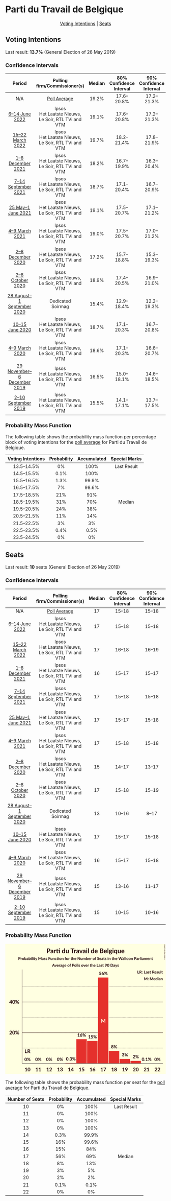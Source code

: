 # Parti du Travail de Belgique

<p align="center"><a href="#voting-intentions">Voting Intentions</a> | <a href="#seats">Seats</a></p>

## Voting Intentions

Last result: **13.7%** (General Election of 26 May 2019)

### Confidence Intervals

| Period     | Polling firm/Commissioner(s) | Median | 80% Confidence Interval | 90% Confidence Interval | 95% Confidence Interval | 99% Confidence Interval |
|:----------:|:----------------:|:-----------:|:-----------------------:|:-----------------------:|:-----------------------:|:-----------------------:|
| N/A | [Poll Average](average.html) | 19.2% | 17.6–20.8% | 17.2–21.3% | 16.8–21.7% | 16.1–22.5% |
| [6–14 June 2022](2022-06-14-Ipsos.html) | Ipsos <br> Het Laatste Nieuws, Le Soir, RTL TVi and VTM | 19.1% | 17.6–20.8% | 17.2–21.3% | 16.8–21.7% | 16.1–22.5% |
| [15–22 March 2022](2022-03-22-Ipsos.html) | Ipsos <br> Het Laatste Nieuws, Le Soir, RTL TVi and VTM | 19.7% | 18.2–21.4% | 17.8–21.9% | 17.4–22.3% | 16.7–23.1% |
| [1–8 December 2021](2021-12-08-Ipsos.html) | Ipsos <br> Het Laatste Nieuws, Le Soir, RTL TVi and VTM | 18.2% | 16.7–19.9% | 16.3–20.4% | 15.9–20.8% | 15.2–21.6% |
| [7–14 September 2021](2021-09-14-Ipsos.html) | Ipsos <br> Het Laatste Nieuws, Le Soir, RTL TVi and VTM | 18.7% | 17.1–20.4% | 16.7–20.9% | 16.3–21.4% | 15.6–22.2% |
| [25 May–1 June 2021](2021-06-01-Ipsos.html) | Ipsos <br> Het Laatste Nieuws, Le Soir, RTL TVi and VTM | 19.1% | 17.5–20.7% | 17.1–21.2% | 16.7–21.6% | 16.0–22.5% |
| [4–9 March 2021](2021-03-09-Ipsos.html) | Ipsos <br> Het Laatste Nieuws, Le Soir, RTL TVi and VTM | 19.0% | 17.5–20.7% | 17.0–21.2% | 16.6–21.6% | 15.9–22.5% |
| [2–8 December 2020](2020-12-08-Ipsos.html) | Ipsos <br> Het Laatste Nieuws, Le Soir, RTL TVi and VTM | 17.2% | 15.7–18.8% | 15.3–19.3% | 15.0–19.7% | 14.3–20.5% |
| [2–8 October 2020](2020-10-08-Ipsos.html) | Ipsos <br> Het Laatste Nieuws, Le Soir, RTL TVi and VTM | 18.9% | 17.4–20.5% | 16.9–21.0% | 16.6–21.4% | 15.9–22.3% |
| [28 August–1 September 2020](2020-09-01-Dedicated.html) | Dedicated <br> Soirmag | 15.4% | 12.9–18.4% | 12.2–19.3% | 11.6–20.1% | 10.5–21.6% |
| [10–15 June 2020](2020-06-15-Ipsos.html) | Ipsos <br> Het Laatste Nieuws, Le Soir, RTL TVi and VTM | 18.7% | 17.1–20.3% | 16.7–20.8% | 16.4–21.2% | 15.6–22.0% |
| [4–9 March 2020](2020-03-09-Ipsos.html) | Ipsos <br> Het Laatste Nieuws, Le Soir, RTL TVi and VTM | 18.6% | 17.1–20.3% | 16.6–20.7% | 16.3–21.2% | 15.6–22.0% |
| [29 November–6 December 2019](2019-12-06-Ipsos.html) | Ipsos <br> Het Laatste Nieuws, Le Soir, RTL TVi and VTM | 16.5% | 15.0–18.1% | 14.6–18.5% | 14.3–18.9% | 13.6–19.7% |
| [2–10 September 2019](2019-09-10-Ipsos.html) | Ipsos <br> Het Laatste Nieuws, Le Soir, RTL TVi and VTM | 15.5% | 14.1–17.1% | 13.7–17.5% | 13.4–17.9% | 12.8–18.7% |

### Probability Mass Function

The following table shows the probability mass function per percentage block of voting intentions for the [poll average](average.html) for Parti du Travail de Belgique.

| Voting Intentions | Probability | Accumulated | Special Marks |
|:-----------------:|:-----------:|:-----------:|:-------------:|
| 13.5–14.5% | 0% | 100% | Last Result |
| 14.5–15.5% | 0.1% | 100% |  |
| 15.5–16.5% | 1.3% | 99.9% |  |
| 16.5–17.5% | 7% | 98.6% |  |
| 17.5–18.5% | 21% | 91% |  |
| 18.5–19.5% | 31% | 70% | Median |
| 19.5–20.5% | 24% | 38% |  |
| 20.5–21.5% | 11% | 14% |  |
| 21.5–22.5% | 3% | 3% |  |
| 22.5–23.5% | 0.4% | 0.5% |  |
| 23.5–24.5% | 0% | 0% |  |


## Seats

Last result: **10** seats (General Election of 26 May 2019)

### Confidence Intervals

| Period     | Polling firm/Commissioner(s) | Median | 80% Confidence Interval | 90% Confidence Interval | 95% Confidence Interval | 99% Confidence Interval |
|:----------:|:----------------:|:------:|:-----------------------:|:-----------------------:|:-----------------------:|:-----------------------:|
| N/A | [Poll Average](average.html) | 17 | 15–18 | 15–18 | 15–19 | 15–20 |
| [6–14 June 2022](2022-06-14-Ipsos.html) | Ipsos <br> Het Laatste Nieuws, Le Soir, RTL TVi and VTM | 17 | 15–18 | 15–18 | 15–19 | 15–20 |
| [15–22 March 2022](2022-03-22-Ipsos.html) | Ipsos <br> Het Laatste Nieuws, Le Soir, RTL TVi and VTM | 17 | 16–18 | 16–19 | 15–20 | 14–21 |
| [1–8 December 2021](2021-12-08-Ipsos.html) | Ipsos <br> Het Laatste Nieuws, Le Soir, RTL TVi and VTM | 16 | 15–17 | 15–17 | 15–17 | 13–18 |
| [7–14 September 2021](2021-09-14-Ipsos.html) | Ipsos <br> Het Laatste Nieuws, Le Soir, RTL TVi and VTM | 17 | 15–18 | 15–18 | 14–19 | 13–20 |
| [25 May–1 June 2021](2021-06-01-Ipsos.html) | Ipsos <br> Het Laatste Nieuws, Le Soir, RTL TVi and VTM | 17 | 15–17 | 15–18 | 14–18 | 14–20 |
| [4–9 March 2021](2021-03-09-Ipsos.html) | Ipsos <br> Het Laatste Nieuws, Le Soir, RTL TVi and VTM | 17 | 15–18 | 15–18 | 15–19 | 15–20 |
| [2–8 December 2020](2020-12-08-Ipsos.html) | Ipsos <br> Het Laatste Nieuws, Le Soir, RTL TVi and VTM | 15 | 14–17 | 13–17 | 12–17 | 10–18 |
| [2–8 October 2020](2020-10-08-Ipsos.html) | Ipsos <br> Het Laatste Nieuws, Le Soir, RTL TVi and VTM | 17 | 15–18 | 15–19 | 15–19 | 14–20 |
| [28 August–1 September 2020](2020-09-01-Dedicated.html) | Dedicated <br> Soirmag | 13 | 10–16 | 8–17 | 8–17 | 8–19 |
| [10–15 June 2020](2020-06-15-Ipsos.html) | Ipsos <br> Het Laatste Nieuws, Le Soir, RTL TVi and VTM | 17 | 15–17 | 15–18 | 15–19 | 15–20 |
| [4–9 March 2020](2020-03-09-Ipsos.html) | Ipsos <br> Het Laatste Nieuws, Le Soir, RTL TVi and VTM | 16 | 15–17 | 15–18 | 15–18 | 14–20 |
| [29 November–6 December 2019](2019-12-06-Ipsos.html) | Ipsos <br> Het Laatste Nieuws, Le Soir, RTL TVi and VTM | 15 | 13–16 | 11–17 | 10–17 | 10–17 |
| [2–10 September 2019](2019-09-10-Ipsos.html) | Ipsos <br> Het Laatste Nieuws, Le Soir, RTL TVi and VTM | 15 | 10–15 | 10–16 | 10–16 | 10–17 |

### Probability Mass Function

![Graph with seats probability mass function not yet produced](average-seats-pmf-partidutravaildebelgique.png "Seats Probability Mass Function")

The following table shows the probability mass function per seat for the [poll average](average.html) for Parti du Travail de Belgique.

| Number of Seats | Probability | Accumulated | Special Marks |
|:---------------:|:-----------:|:-----------:|:-------------:|
| 10 | 0% | 100% | Last Result |
| 11 | 0% | 100% |  |
| 12 | 0% | 100% |  |
| 13 | 0% | 100% |  |
| 14 | 0.3% | 99.9% |  |
| 15 | 16% | 99.6% |  |
| 16 | 15% | 84% |  |
| 17 | 56% | 69% | Median |
| 18 | 8% | 13% |  |
| 19 | 3% | 5% |  |
| 20 | 2% | 2% |  |
| 21 | 0.1% | 0.1% |  |
| 22 | 0% | 0% |  |


